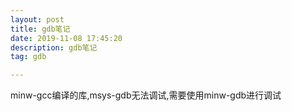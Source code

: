 ```yaml
---
layout: post
title: gdb笔记
date: 2019-11-08 17:45:20
description: gdb笔记
tag: gdb

---
```




minw-gcc编译的库,msys-gdb无法调试,需要使用minw-gdb进行调试